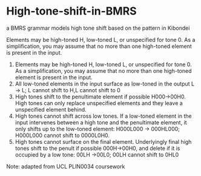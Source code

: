 # High-tone-shift-in-BMRS
a BMRS grammar models high tone shift based on the pattern in Kibondei

Elements may be high-toned H, low-toned L, or unspecified for tone 0. As a simplification, you may assume that no more than one high-toned element is present in the
input.

1. Elements may be high-toned H, low-toned L, or unspecified for tone 0. As a simplification, you may assume that no more than one high-toned element is present in the input.
2. All low-toned elements in the input surface as low-toned in the output L → L; L cannot shift to H,L cannot shift to 0
3. High tones shift to the penultimate element if possible H000→00H0. High tones can only replace unspecified elements and they leave a unspecified element behind.
4. High tones cannot shift across low tones. If a low-toned element in the input intervenes between a high tone and the penultimate element, it only shifts up to the low-toned element: H000L000 → 000HL000; H000L000 cannot shift to 0000L0H0.
5. High tones cannot surface on the final element. Underlyingly final high tones shift to the penult if possible 000H→00H0, and delete if it is occupied by a low tone: 00LH →00L0; 00LH cannot shift to 0HL0

Note: adapted from UCL PLIN0034 coursework
